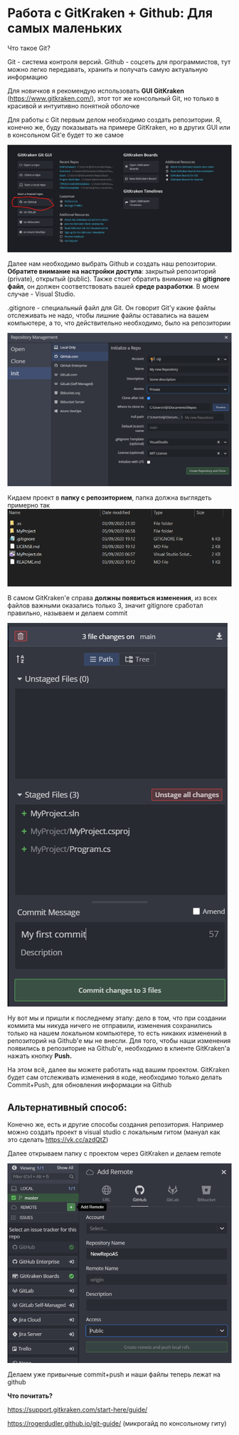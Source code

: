 # Работа с GitKraken + Github: Для самых маленьких

Что такое Git?

Git - система контроля версий. Github - соцсеть для программистов, тут можно легко передавать, хранить и получать самую актуальную информацию

Для новичков я рекомендую использовать **GUI GitKraken** (https://www.gitkraken.com/), этот тот же консольный Git, но только в красивой и интуитивно понятной оболочке

Для работы с Git первым делом необходимо создать репозитории. Я, конечно же, буду показывать на примере GitKraken, но в других GUI или в консольном Git'e будет то же самое

![](Pictures/pic1.png)


Далее нам необходимо выбрать Github и создать наш репозитории. **Обратите внимание на настройки доступа**: закрытый репозиторий (private), открытый (public). Также стоит обратить внимание на **gitignore файл**, он должен соответствовать вашей **среде разработки**. В моем случае - Visual Studio. 


.gitignore - специальный файл для Git. Он говорит Git'y какие файлы отслеживать не надо, чтобы лишние файлы оставались на вашем компьютере, а то, что действительно необходимо, было на репозитории


![](Pictures/pic2.png)


Кидаем проект в **папку с репозиторием**, папка должна выглядеть примерно так
![](Pictures/pic7.png)


В самом GitKraken'e справа **должны появиться изменения**, из всех файлов важными оказались только 3, значит gitignore сработал правильно, называем и делаем commit


![](Pictures/pic8.png)

Ну вот мы и пришли к последнему этапу: дело в том, что при создании коммита мы никуда ничего не отправили, изменения сохранились только на нашем локальном компьютере, то есть никаких изменений в репозиторий на Github'e мы не внесли. Для того, чтобы наши изменения появились в репозиторие на Github'e, необходимо в клиенте GitKraken'a нажать кнопку **Push.**

На этом всё, далее вы можете работать над вашим проектом. GitKraken будет сам отслеживать изменения в коде, необходимо только делать Commit+Push, для обновления информации на Github

## Альтернативный способ:

Конечно же, есть и другие способы создания репозитория. Например можно создать проект в visual studio с локальным гитом
(мануал как это сделать https://vk.cc/azdQtZ)

Далее открываем папку с проектом через GitKraken и делаем remote

![](Pictures/pic10.png)

Делаем уже привычные commit+push и наши файлы теперь лежат на github


**Что почитать?**

https://support.gitkraken.com/start-here/guide/

https://rogerdudler.github.io/git-guide/ (микрогайд по консольному гиту)
